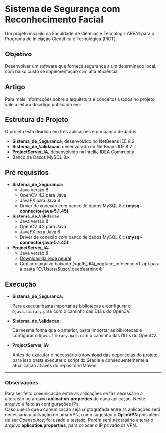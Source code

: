 

# Sistema de Segurança com Reconhecimento Facial
Um projeto iniciado na Faculdade de Ciências e Tecnologia ÁREA1 para o Programa de Iniciação Científica e Tecnológica (PICT).

## Objetivo 
Desenvolver um software que forneça segurança a um determinado local, com baixo custo de implementação com alta eficiência.   

## Artigo
Para mais informações sobre a arquitetura e conceitos usados no projeto, vale a leitura do artigo publicado em: 

## Estrutura de Projeto
O projeto está dividido em três aplicações e um banco de dados:
- **Sistema_de_Seguranca**, desenvolvido no NetBeans IDE 8.2
- **Sistema_de_Validacao**, desenvolvido no NetBeans IDE 8.2
- **ProjectServer_IA**, desenvolvido no IntelliJ IDEA Community
- Banco de Dados MySQL 8.x
 

## Pré requisitos
 - **Sistema_de_Seguranca:**
    - Java versão 8
    - OpenCV 4.2 para Java
    - JavaFX para Java 8
    - Driver de conexão  com banco de dados MySQL 8.x **(mysql-connector-java-5.1.45)**
  - **Sistema_de_Validacao:**
    - Java versão 8
    - OpenCV 4.2 para Java
    - JavaFX para Java 8
    - Driver de conexão  com banco de dados MySQL 8.x **(mysql-connector-java-5.1.45)**
  - **ProjectServer_IA:**
    - Java versão 8
    - [Download da rede neural](https://dl4jdata.blob.core.windows.net/models/vgg16_dl4j_vggface_inference.v1.zip)
    - Copiar o arquivo baixado (vgg16_dl4j_vggface_inference.v1.zip) para a pasta "C:/Users/$user/.deeplearning4j"

## Execução 
- **Sistema_de_Seguranca:**

    Para executar basta importar as bibliotecas e configurar o `Djava.library.path` com o caminho das DLLs do OpenCV.

- **Sistema_de_Validacao:**

    Da mesma forma que o anterior, basta importar as bibliotecas e configurar o `Djava.library.path` com o caminho das DLLs do OpenCV.

- **ProjectServer_IA:**
  
   Antes de executar é necessário o download das depenecias do projeto, para isso basta executar o script do Gradle e consequentemente a atualização através do repositório Maven.


***
### Observações
Para ser feito comunicação entre as aplicações se faz necessário a alteração no arquivo **aplication.properties** de cada aplicação. Neste arquivo é feito as configurações IPs.  
Caso queira que a comunicação seja criptografada entre as aplicações será necessário a utilização de uma VPN, como sugestão o **OpenVPN** pois além de ser *Opensource*, foi usado e testado. Porém será necessário alterar o arquivo **aplication.properties**, para colocar o IP privado da VPN. 

